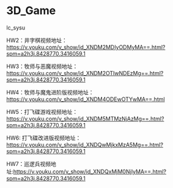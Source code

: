 # 3D_Game
lc_sysu


HW2：井字棋视频地址：https://v.youku.com/v_show/id_XNDM2MDIyODMyMA==.html?spm=a2h3j.8428770.3416059.1

HW3：牧师与恶魔视频地址：https://v.youku.com/v_show/id_XNDM2OTIwNDEzMg==.html?spm=a2h3j.8428770.3416059.1

HW4：牧师与魔鬼进阶版视频地址：https://v.youku.com/v_show/id_XNDM4ODEwOTYwMA==.html

HW5：打飞碟游戏视频地址：https://v.youku.com/v_show/id_XNDM5MTMzNjAzMg==.html?spm=a2h3j.8428770.3416059.1

HW6: 打飞碟改进版视频地址：https://v.youku.com/v_show/id_XNDQwMjkxMzA5Mg==.html?spm=a2h3j.8428770.3416059.1

HW7：巡逻兵视频地址:https://v.youku.com/v_show/id_XNDQxMjM0NjIyMA==.html?spm=a2h3j.8428770.3416059.1
